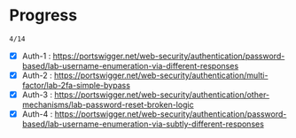 # Progress

```bash
4/14
```

- [x] Auth-1 : https://portswigger.net/web-security/authentication/password-based/lab-username-enumeration-via-different-responses
- [x] Auth-2 : https://portswigger.net/web-security/authentication/multi-factor/lab-2fa-simple-bypass
- [x] Auth-3 : https://portswigger.net/web-security/authentication/other-mechanisms/lab-password-reset-broken-logic
- [x] Auth-4 : https://portswigger.net/web-security/authentication/password-based/lab-username-enumeration-via-subtly-different-responses
